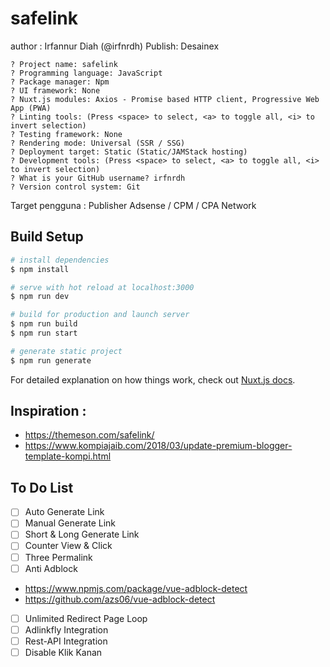 # safelink

author : Irfannur Diah (@irfnrdh)
Publish: Desainex

```
? Project name: safelink
? Programming language: JavaScript
? Package manager: Npm
? UI framework: None
? Nuxt.js modules: Axios - Promise based HTTP client, Progressive Web App (PWA)
? Linting tools: (Press <space> to select, <a> to toggle all, <i> to invert selection)
? Testing framework: None
? Rendering mode: Universal (SSR / SSG)
? Deployment target: Static (Static/JAMStack hosting)
? Development tools: (Press <space> to select, <a> to toggle all, <i> to invert selection)
? What is your GitHub username? irfnrdh
? Version control system: Git
```
Target pengguna : Publisher Adsense / CPM / CPA Network

## Build Setup

```bash
# install dependencies
$ npm install

# serve with hot reload at localhost:3000
$ npm run dev

# build for production and launch server
$ npm run build
$ npm run start

# generate static project
$ npm run generate
```

For detailed explanation on how things work, check out [Nuxt.js docs](https://nuxtjs.org).

## Inspiration : 
- https://themeson.com/safelink/
- https://www.kompiajaib.com/2018/03/update-premium-blogger-template-kompi.html

## To Do List



- [ ] Auto Generate Link
- [ ] Manual Generate Link
- [ ] Short & Long Generate Link
- [ ] Counter View & Click
- [ ] Three Permalink
- [ ] Anti Adblock
 - https://www.npmjs.com/package/vue-adblock-detect
 - https://github.com/azs06/vue-adblock-detect
- [ ] Unlimited Redirect Page Loop
- [ ] Adlinkfly Integration
- [ ] Rest-API Integration
- [ ] Disable Klik Kanan
